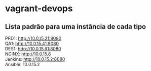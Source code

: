 # vagrant-devops

## Lista padrão para uma instância de cada tipo

PRD1: http://10.0.15.21:8080<br />
QA1: http://10.0.15.41:8080<br />
DES1: http://10.0.15.61:8080<br />
NGINX: http://10.0.15.8<br />
Jenkins: http://10.0.15.2:8080<br />
Ansible: 10.0.15.2
